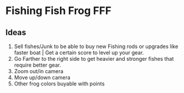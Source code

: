 # Fishing Fish Frog FFF

## Ideas
1. Sell fishes/Junk to be able to buy new Fishing rods or upgrades like faster boat | Get a certain score to level up your gear.
2. Go Farther to the right side to get heavier and stronger fishes that require better gear.
3. Zoom out/in camera
4. Move up/down camera
5. Other frog colors buyable with points